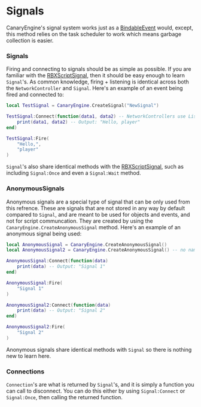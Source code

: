 # Signals

CanaryEngine's signal system works just as a [BindableEvent](https://create.roblox.com/docs/reference/engine/classes/BindableEvent) would, except, this method relies on the task scheduler to work which means garbage collection is easier.

### Signals

Firing and connecting to signals should be as simple as possible. If you are familiar with the [RBXScriptSignal](https://create.roblox.com/docs/reference/engine/datatypes/RBXScriptSignal), then it should be easy enough to learn `Signal`'s. As common knowledge, firing + listening is identical across both the `NetworkController` and `Signal`. Here's an example of an event being fired and connected to:

```lua
local TestSignal = CanaryEngine.CreateSignal("NewSignal")

TestSignal:Connect(function(data1, data2) -- NetworkControllers use Listen instead of Connect!
    print(data1, data2) -- Output: "Hello, player"
end)

TestSignal:Fire(
    "Hello,",
    "player"
)
```

`Signal`'s also share identical methods with the [RBXScriptSignal](https://create.roblox.com/docs/reference/engine/datatypes/RBXScriptSignal), such as including `Signal:Once` and even a `Signal:Wait` method.

### AnonymousSignals
Anonymous signals are a special type of signal that can be only used from this refrence. These are signals that are not stored in any way by default compared to `Signal`, and are meant to be used for objects and events, and not for script communcation. They are created by using the `CanaryEngine.CreateAnonymousSignal` method. Here's an example of an anonymous signal being used:

```lua
local AnonymousSignal = CanaryEngine.CreateAnonymousSignal()
local AnonymousSignal2 = CanaryEngine.CreateAnonymousSignal() -- no name conflicts!

AnonymousSignal:Connect(function(data)
    print(data) -- Output: "Signal 1"
end)

AnonymousSignal:Fire(
    "Signal 1"
)

AnonymousSignal2:Connect(function(data)
    print(data) -- Output: "Signal 2"
end)

AnonymousSignal2:Fire(
    "Signal 2"
)
```

Anonymous signals share identical methods with `Signal` so there is nothing new to learn here. 

### Connections

`Connection`'s are what is returned by `Signal`'s, and it is simply a function you can call to disconnect. You can do this either by using `Signal:Connect` or `Signal:Once`, then calling the returned function.